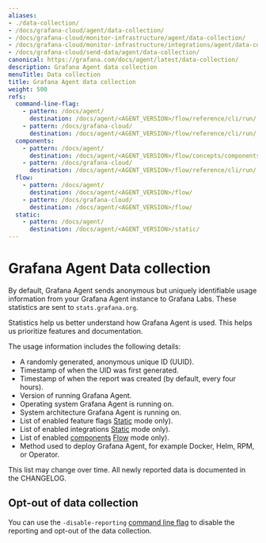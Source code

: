 ```yaml
---
aliases:
- ./data-collection/
- /docs/grafana-cloud/agent/data-collection/
- /docs/grafana-cloud/monitor-infrastructure/agent/data-collection/
- /docs/grafana-cloud/monitor-infrastructure/integrations/agent/data-collection/
- /docs/grafana-cloud/send-data/agent/data-collection/
canonical: https://grafana.com/docs/agent/latest/data-collection/
description: Grafana Agent data collection
menuTitle: Data collection
title: Grafana Agent data collection
weight: 500
refs:
  command-line-flag:
    - pattern: /docs/agent/
      destination: /docs/agent/<AGENT_VERSION>/flow/reference/cli/run/
    - pattern: /docs/grafana-cloud/
      destination: /docs/agent/<AGENT_VERSION>/flow/reference/cli/run/
  components:
    - pattern: /docs/agent/
      destination: /docs/agent/<AGENT_VERSION>/flow/concepts/components/
    - pattern: /docs/grafana-cloud/
      destination: /docs/agent/<AGENT_VERSION>/flow/reference/cli/run/
  flow:
    - pattern: /docs/agent/
      destination: /docs/agent/<AGENT_VERSION>/flow/
    - pattern: /docs/grafana-cloud/
      destination: /docs/agent/<AGENT_VERSION>/flow/
  static:
    - pattern: /docs/agent/
      destination: /docs/agent/<AGENT_VERSION>/static/
---
```


# Grafana Agent Data collection

By default, Grafana Agent sends anonymous but uniquely identifiable usage information from
your Grafana Agent instance to Grafana Labs. These statistics are sent to `stats.grafana.org`.

Statistics help us better understand how Grafana Agent is used. This helps us prioritize features and documentation.

The usage information includes the following details:

* A randomly generated, anonymous unique ID (UUID).
* Timestamp of when the UID was first generated.
* Timestamp of when the report was created (by default, every four hours).
* Version of running Grafana Agent.
* Operating system Grafana Agent is running on.
* System architecture Grafana Agent is running on.
* List of enabled feature flags [Static](ref:static) mode only).
* List of enabled integrations [Static](ref:static) mode only).
* List of enabled [components](ref:components) [Flow](ref:flow) mode only).
* Method used to deploy Grafana Agent, for example Docker, Helm, RPM, or Operator.

This list may change over time. All newly reported data is documented in the CHANGELOG.

## Opt-out of data collection

You can use the `-disable-reporting` [command line flag](ref:command-line-flag) to disable the reporting and opt-out of the data collection.

